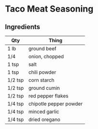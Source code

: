 # Taco Meat Seasoning

## Ingredients
| Qty     | Thing |
|---------|-------|
| 1 lb    | ground beef
| 1/4     | onion, chopped
| 1 tsp   | salt
| 1 tsp   | chili powder
| 1/2 tsp | corn starch
| 1/2 tsp | ground cumin
| 1/2 tsp | red pepper flakes
| 1/4 tsp | chipotle pepper powder
| 1/4 tsp | minced garlic
| 1/4 tsp | dried oregano
